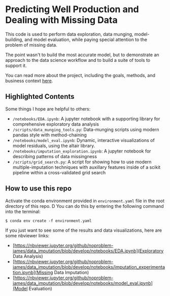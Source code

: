 # Predicting Well Production and Dealing with Missing Data

This code is used to perform data exploration, data munging, model-building, and model evaluation, while paying special attention to the problem of missing data.

The point wasn't to build the most accurate model, but to demonstrate an approach to the data science workflow and to build a suite of tools to support it.

You can read more about the project, including the goals, methods, and business context [here](more_info.md).

## Highlighted Contents
Some things I hope are helpful to others:
- `/notebooks/EDA.ipynb`: A jupyter notebook with a supporting library for comprehensive exploratory data analysis
- `/scripts/data_munging_tools.py`: Data-munging scripts using modern pandas style with method-chaining
- `/notebooks/model_eval.ipynb`: Dynamic, interactive visualizations of model residuals, using the altair library.
- `/notebooks/imputation_exploration.ipynb`: A jupyter notebook for describing patterns of data missingness
- `/scripts/grid_search.py`: A script for showing how to use modern multiple-imputation techniques with auxillary features inside of a scikit pipeline within a cross-validated grid search

## How to use this repo
Activate the conda environment provided in `environment.yaml` file in the root directory of this repo. D
You can do this by entering the following command into the terminal:
```
$ conda env create -f environment.yaml
```

If you just want to see some of the results and data visualizations, here are some nbviewer links:
- [https://nbviewer.jupyter.org/github/noproblem-james/data_imputation/blob/develop/notebooks/EDA.ipynb](Exploratory Data Analysis)
- [https://nbviewer.jupyter.org/github/noproblem-james/data_imputation/blob/develop/notebooks/imputation_experimentation.ipynb](Missing Data Imputation)
- [https://nbviewer.jupyter.org/github/noproblem-james/data_imputation/blob/develop/notebooks/model_eval.ipynb](Model Evaluation)


